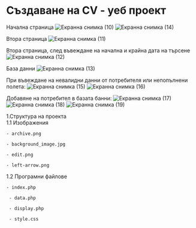 # Създаване на СV - уеб проект
Начална страница
![Екранна снимка (10)](https://github.com/mihail859/CVMaker-WebProject/assets/135510186/6ac53de2-314c-4123-96de-d424ca372469)
![Екранна снимка (14)](https://github.com/mihail859/CVMaker-WebProject/assets/135510186/95699647-f09c-49b1-a069-08c497443385)



Втора страница
![Екранна снимка (11)](https://github.com/mihail859/CVMaker-WebProject/assets/135510186/5ca27fbd-fb5d-4a80-9e4b-604e38fa2225)

Втора страница, след въвеждане на начална и крайна дата на търсене
![Екранна снимка (12)](https://github.com/mihail859/CVMaker-WebProject/assets/135510186/052ccb61-2340-44eb-866d-201da11ebbdb)

База данни
![Екранна снимка (13)](https://github.com/mihail859/CVMaker-WebProject/assets/135510186/9a4bb8c2-e51a-4072-b2ab-173f232acaf3)

При въвеждане на невалидни данни от потребителя или непопълнени полета:
![Екранна снимка (15)](https://github.com/mihail859/CVMaker-WebProject/assets/135510186/84b34d7f-b0d8-48f3-815c-42420c759026)
![Екранна снимка (16)](https://github.com/mihail859/CVMaker-WebProject/assets/135510186/82219625-cc76-4187-8d98-2ee450af6d43)

Добавяне на потребител в базата банни:
![Екранна снимка (17)](https://github.com/mihail859/CVMaker-WebProject/assets/135510186/60946a05-8953-4745-ac60-8947283cc6cf)
![Екранна снимка (18)](https://github.com/mihail859/CVMaker-WebProject/assets/135510186/e31499d7-4686-41d3-b452-473cb0e8bed5)
![Екранна снимка (19)](https://github.com/mihail859/CVMaker-WebProject/assets/135510186/472908b4-905a-4ec3-b700-8908f64d252e)



 
  1.Структура на проекта  
  1.1 Изображения 
	
	- archive.png

	- background_image.jpg

	- edit.png
	
	- left-arrow.png
									
   1.2 Програмни файлове 
	 
	- index.php

	 - data.php
	 
	 - display.php
	 
	 - style.css
                         
